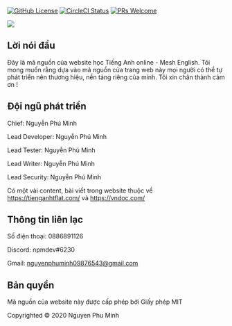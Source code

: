 [![GitHub License](https://img.shields.io/badge/license-MIT-blue.svg)](https://github.com/nguyenphuminh/Mesh-Source/blob/master/LICENSE)
[![CircleCI Status](https://circleci.com/gh/nguyenphuminh/Mesh-Source.svg?style=shield&circle-token=:circle-token)](https://circleci.com/gh/nguyenphuminh/Mesh-Source)
[![PRs Welcome](https://img.shields.io/badge/PRs-welcome-blue.svg)](https://mesh-english.000webhostapp.com)

<a href="mesh-english.000webhostapp.com" target="_blank"><img src="https://github.com/nguyenphuminh/Mesh-Source/blob/master/thumbnail.png"></a>

## Lời nói đầu
Đây là mã nguồn của website học Tiếng Anh online - Mesh English. Tôi mong muốn rằng dựa vào mã nguồn của trang web này mọi người có thể tự phát triển nên thương hiệu, nền tảng riêng của mình. Tôi xin chân thành cảm ơn !

## Đội ngũ phát triển
Chief: Nguyễn Phú Minh

Lead Developer: Nguyễn Phú Minh

Lead Tester: Nguyễn Phú Minh

Lead Writer: Nguyễn Phú Minh

Lead Security: Nguyễn Phú Minh

Có một vài content, bài viết trong website thuộc về https://tienganhtflat.com/ và https://vndoc.com/

## Thông tin liên lạc
Số điện thoại: 0886891126

Discord: npmdev#6230

Gmail: nguyenphuminh09876543@gmail.com


## Bản quyền
Mã nguồn của website này được cấp phép bởi Giấy phép MIT

Copyrighted © 2020 Nguyen Phu Minh
